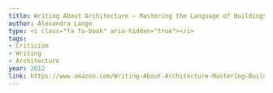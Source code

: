 ```yaml
---
title: Writing About Architecture — Mastering the Language of Buildings and Cities
author: Alexandra Lange
type: <i class="fa fa-book" aria-hidden="true"></i>
tags:
- Criticism
- Writing
- Architecture
year: 2012
link: https://www.amazon.com/Writing-About-Architecture-Mastering-Buildings/dp/1616890533/ref=sr_1_1?ie=UTF8&qid=1505078031&sr=8-1&keywords=alexandra+lange
---
```

